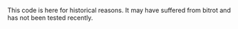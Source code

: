 This code is here for historical reasons. It may have suffered from bitrot and has not been tested recently.

